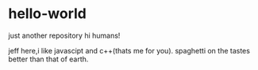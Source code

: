 # hello-world
just another repository
hi humans!

jeff here,i like javascipt and c++(thats me for you).
spaghetti on the tastes better than that of earth.
